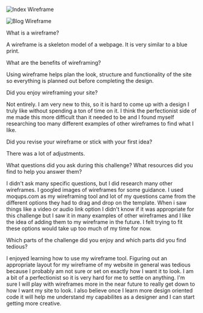 ![Index Wireframe](/imgs/wireframe-index.png)

![Blog Wireframe](/imgs/wireframe-blog-index.png)

What is a wireframe?

A wireframe is a skeleton model of a webpage. It is very similar to a blue print.

What are the benefits of wireframing?

Using  wireframe helps plan the look, structure and functionality of the site so everything is planned out before completing the design. 

Did you enjoy wireframing your site?

Not entirely. I am very new to this, so it is hard to come up with a design I truly like without spending a ton of time on it. I think the perfectionist side of me made this more difficult than it needed to be and I found myself researching too many different examples of other wireframes to find what I like.

Did you revise your wireframe or stick with your first idea?

There was a lot of adjustments.

What questions did you ask during this challenge? What resources did you find to help you answer them?

I didn't ask many specific questions, but I did research many other wireframes. I googled images of wireframes for some guidance. I used moqups.com as my wireframing tool and lot of my questions came from the different options they had to drag and drop on the template. When i saw things like a video or audio link option I didn't know if it was appropriate for this challenge but I saw it in many examples of other wireframes and I like the idea of adding them to my wireframe in the future. I felt trying to fit these options would take up too much of my time for now.

Which parts of the challenge did you enjoy and which parts did you find tedious?

I enjoyed learning how to use my wireframe tool. Figuring out an appropriate layout for my wireframe of my website in general was tedious because I probably am not sure or set on exactly how I want it to look. I am a bit of a perfectionist so it is very hard for me to settle on anything. I'm sure I will play with wireframes more in the near future to really get down to how I want my site to look. I also believe once I learn more design oriented code it will help me understand my capabilites as a designer and I can start getting more creative.